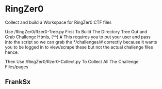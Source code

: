 # RingZer0
Collect and build a Workspace for RingZer0 CTF files

Use /RingZer0/Rzer0-Tree.py First To Build The Directory Tree Out and Grab Challenge Htmls,
(^^) # This requires you to put your user and pass into the script so we can grab the */challenges/# correctly because it wants you to be logged in to view/scrape these but not the actual challenge files hence:

Then Use /RingZer0/Rzer0-Collect.py To Collect All The Challenge Files/pages



## FrankSx
